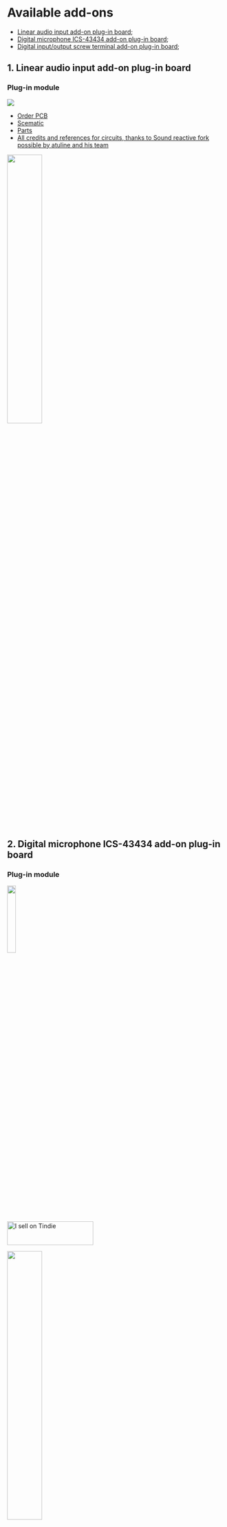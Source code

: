 # Available add-ons

-   <a href=#1>Linear audio input add-on plug-in board</a>;
-   <a href=#2>Digital microphone ICS-43434 add-on plug-in board</a>;
-   <a href=#3>Digital input/output screw terminal add-on plug-in board</a>;

## <h2 id=1>1. Linear audio input add-on plug-in board</h2>
### Plug-in module
<img src="https://github.com/srg74/WLED-wemos-shield/blob/master/resources/Add-ons/linear_input/Linear_input_add-on.jpg">

-   <a href=https://www.pcbway.com/project/shareproject/Audio_input_for_shield_v1_5.html>Order PCB</a>
-   <a href=https://github.com/srg74/WLED-wemos-shield/blob/master/resources/Add-ons/linear_input/Sound_reactive_add-on.pdf>Scematic</a>
-   <a href=https://github.com/srg74/WLED-wemos-shield/blob/master/resources/Add-ons/linear_input/BOM.pdf>Parts</a>
-   <a href=https://github.com/atuline/WLED>All credits and references for circuits, thanks to Sound reactive fork possible by atuline and his team</a>
<img src=https://github.com/srg74/WLED-wemos-shield/blob/master/resources/Enclosure/Enclosure%20with%20audio.jpg width="40%">

## <h2 id=2> 2. Digital microphone ICS-43434 add-on plug-in board</h2>
### Plug-in module
<img src="https://github.com/srg74/WLED-wemos-shield/blob/master/resources/Add-ons/ics-43434/ICS-43434.jpg" width="20%"><br>
<a href="https://www.tindie.com/stores/serg74/?ref=offsite_badges&utm_source=sellers_Serg74&utm_medium=badges&utm_campaign=badge_small"><img src="https://d2ss6ovg47m0r5.cloudfront.net/badges/tindie-smalls.png" alt="I sell on Tindie" width="200" height="55"></a>

<img src=https://github.com/srg74/WLED-wemos-shield/blob/master/resources/Enclosure/Enclosure%20with%20mic.jpg width="40%">

## <h2 id=3> 3. Digital input/output screw terminal add-on plug-in board</h2>
###   In development
<img src=https://github.com/srg74/WLED-wemos-shield/blob/master/resources/Enclosure/Enclosure%20with%20terminals.jpg width="40%">
